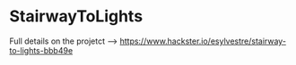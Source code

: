 # StairwayToLights

Full details on the projetct --> https://www.hackster.io/esylvestre/stairway-to-lights-bbb49e
